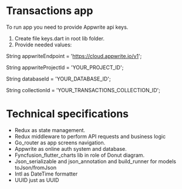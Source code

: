 # Transactions app

To run app you need to provide Appwrite api keys.
1. Create file keys.dart in root lib folder.
2. Provide needed values:
 
String appwriteEndpoint = 'https://cloud.appwrite.io/v1';

String appwriteProjectId = 'YOUR_PROJECT_ID';

String databaseId = 'YOUR_DATABASE_ID';

String collectionId = 'YOUR_TRANSACTIONS_COLLECTION_ID';

# Technical specifications
- Redux as state management.
- Redux middleware to perform API requests and business logic
- Go_router as app screens navigation.
- Appwrite as online auth system and database.
- Fyncfusion_flutter_charts lib in role of Donut diagram.
- Json_serializable and json_annotation and build_runner for models toJson/fromJson
- Intl as DateTime formatter
- UUID just as UUID
